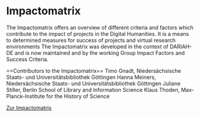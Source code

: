 # Impactomatrix

The Impactomatrix offers an overview of different criteria and factors which contribute to the impact of projects in the Digital Humanities. It is a means to determined measures for success of projects and virtual research environments The Impactomatrix was developed in the context of DARIAH-DE and is now maintained and by the working Group Impact Factors and Success Criteria.


==Contributors to the Impactomatrix==
Timo Gnadt, Niedersächsische Staats- und Universitätsbibliothek Göttingen
Hanna Meiners, Niedersächsische Staats- und Universitätsbibliothek Göttingen
Juliane Stiller, Berlin School of Library and Information Science
Klaus Thoden, Max-Planck-Institute for the History of Science

[Zur Impactomatrix](https://dariah-de.github.io/Impactomatrix)
